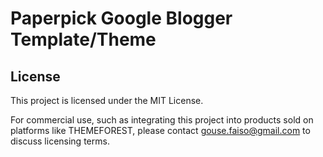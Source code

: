 # Paperpick Google Blogger Template/Theme
## License
This project is licensed under the MIT License. 

For commercial use, such as integrating this project into products sold on platforms like THEMEFOREST, please contact gouse.faiso@gmail.com to discuss licensing terms.
